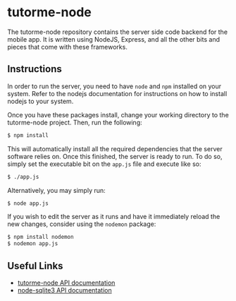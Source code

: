 # tutorme-node

The tutorme-node repository contains the server side code backend for the mobile app. It is written using NodeJS, Express, and all the other bits and pieces that come with these frameworks.

## Instructions

In order to run the server, you need to have `node` and `npm` installed on your system. Refer to the nodejs documentation for instructions on how to install nodejs to your system.

Once you have these packages install, change your working directory to the tutorme-node project. Then, run the following:

```sh
$ npm install
```

This will automatically install all the required dependencies that the server software relies on. Once this finished, the server is ready to run. To do so, simply set the executable bit on the `app.js` file and execute like so:

```sh
$ ./app.js
```

Alternatively, you may simply run:

```sh
$ node app.js
```

If you wish to edit the server as it runs and have it immediately reload the new changes, consider using the `nodemon` package:

```sh
$ npm install nodemon
$ nodemon app.js
```


## Useful Links

* [tutorme-node API documentation](https://github.com/kocsenc/zakdost-node/wiki/API)
* [node-sqlite3 API documentation](https://github.com/mapbox/node-sqlite3/wiki/API)
